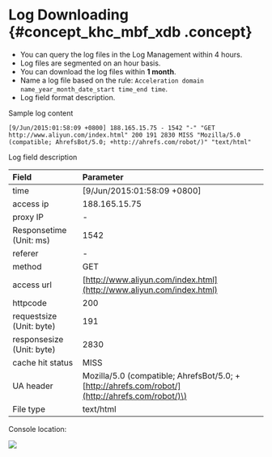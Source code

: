# Log Downloading {#concept_khc_mbf_xdb .concept}

-   You can query the log files in the Log Management within 4 hours.
-   Log files are segmented on an hour basis.
-   You can download the log files within **1 month**.
-   Name a log file based on the rule: `Acceleration domain name_year_month_date_start time_end time`.
-   Log field format description.

Sample log content

```
[9/Jun/2015:01:58:09 +0800] 188.165.15.75 - 1542 "-" "GET http://www.aliyun.com/index.html" 200 191 2830 MISS "Mozilla/5.0 (compatible; AhrefsBot/5.0; +http://ahrefs.com/robot/)" "text/html"
```

Log field description

|Field|Parameter|
|:----|:--------|
|time|\[9/Jun/2015:01:58:09 +0800\]|
|access ip|188.165.15.75|
|proxy IP|-|
|Responsetime \(Unit: ms\)|1542|
|referer|-|
|method|GET|
|access url|[http://www.aliyun.com/index.html](http://www.aliyun.com/index.html)|
|httpcode|200|
|requestsize \(Unit: byte\)|191|
|responsesize \(Unit: byte\)|2830|
|cache hit status|MISS|
|UA header|Mozilla/5.0 \(compatible; AhrefsBot/5.0; +[http://ahrefs.com/robot/](http://ahrefs.com/robot/)\)|
|File type|text/html|

Console location:

![](http://static-aliyun-doc.oss-cn-hangzhou.aliyuncs.com/assets/img/5171/3516_en-US.png)

